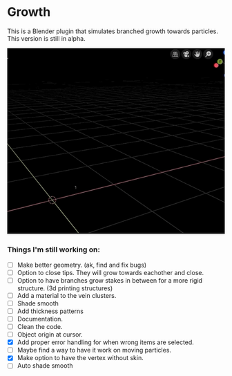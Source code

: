 # Growth

This is a Blender plugin that simulates branched growth towards particles. This version is still in alpha.

![Example](https://raw.githubusercontent.com/dionsnoeijen/ds-growth/master/growth.gif)

### Things I'm still working on:

- [ ] Make better geometry. (ak, find and fix bugs)
- [ ] Option to close tips. They will grow towards eachother and close.
- [ ] Option to have branches grow stakes in between for a more rigid structure. (3d printing structures)
- [ ] Add a material to the vein clusters.
- [ ] Shade smooth
- [ ] Add thickness patterns
- [ ] Documentation.
- [ ] Clean the code.
- [ ] Object origin at cursor.
- [x] Add proper error handling for when wrong items are selected.
- [ ] Maybe find a way to have it work on moving particles.
- [x] Make option to have the vertex without skin.
- [ ] Auto shade smooth

